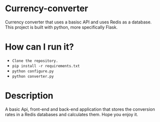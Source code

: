 # Currency-converter
Currency converter that uses a basisc API and uses Redis as a database. This project is built with python, more specifically Flask.
# How can I run it?
* `Clone the repository.`
* `pip install -r requirements.txt`
* `python configure.py`
* `python converter.py`
# Description
A basic Api, front-end and back-end application that stores the conversion rates in a Redis databases and calculates them.
Hope you enjoy it.
